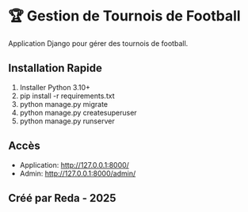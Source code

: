# 🏆 Gestion de Tournois de Football

Application Django pour gérer des tournois de football.

## Installation Rapide

1. Installer Python 3.10+
2. pip install -r requirements.txt
3. python manage.py migrate
4. python manage.py createsuperuser
5. python manage.py runserver

## Accès
- Application: http://127.0.0.1:8000/
- Admin: http://127.0.0.1:8000/admin/

## Créé par Reda - 2025
